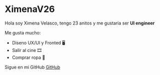 # XimenaV26

Hola soy Ximena Velasco, tengo 23 anitos y me gustaria ser **UI engineer**

Me gusta mucho:

- Diseno UX/UI y Fronted :desktop_computer:
- Salir al cine :film_strip:
- Comprar ropa :womans_clothes:

Sigue en mi GitHub [GitHub](https://github.com/XimenaV26)
